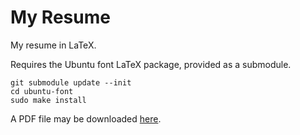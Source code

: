 My Resume
=========

My resume in LaTeX.

Requires the Ubuntu font LaTeX package, provided as a submodule.

```
git submodule update --init
cd ubuntu-font
sudo make install
```

A PDF file may be downloaded [here](http://mc.yolo-swag.com/resume.pdf).

